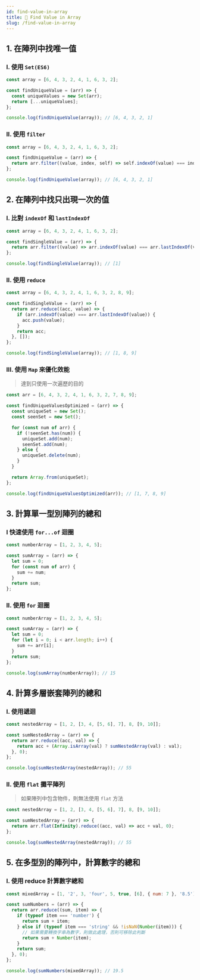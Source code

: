 ```yaml
---
id: find-value-in-array
title: 📄 Find Value in Array
slug: /find-value-in-array
---
```


## 1. 在陣列中找唯一值

### I. 使用 `Set(ES6)`

```js
const array = [6, 4, 3, 2, 4, 1, 6, 3, 2];

const findUniqueValue = (arr) => {
  const uniqueValues = new Set(arr);
  return [...uniqueValues];
};

console.log(findUniqueValue(array)); // [6, 4, 3, 2, 1]
```

### II. 使用 `filter`

```js
const array = [6, 4, 3, 2, 4, 1, 6, 3, 2];

const findUniqueValue = (arr) => {
  return arr.filter((value, index, self) => self.indexOf(value) === index);
};

console.log(findUniqueValue(array)); // [6, 4, 3, 2, 1]
```

## 2. 在陣列中找只出現一次的值

### I. 比對 `indexOf` 和 `lastIndexOf`

```js
const array = [6, 4, 3, 2, 4, 1, 6, 3, 2];

const findSingleValue = (arr) => {
  return arr.filter((value) => arr.indexOf(value) === arr.lastIndexOf(value));
};

console.log(findSingleValue(array)); // [1]
```

### II. 使用 `reduce`

```js
const array = [6, 4, 3, 2, 4, 1, 6, 3, 2, 8, 9];

const findSingleValue = (arr) => {
  return arr.reduce((acc, value) => {
    if (arr.indexOf(value) === arr.lastIndexOf(value)) {
      acc.push(value);
    }
    return acc;
  }, []);
};

console.log(findSingleValue(array)); // [1, 8, 9]
```

### III. 使用 `Map` 來優化效能

> 達到只使用一次遍歷的目的

```js
const arr = [6, 4, 3, 2, 4, 1, 6, 3, 2, 7, 8, 9];

const findUniqueValuesOptimized = (arr) => {
  const uniqueSet = new Set();
  const seenSet = new Set();

  for (const num of arr) {
    if (!seenSet.has(num)) {
      uniqueSet.add(num);
      seenSet.add(num);
    } else {
      uniqueSet.delete(num);
    }
  }

  return Array.from(uniqueSet);
};

console.log(findUniqueValuesOptimized(arr)); // [1, 7, 8, 9]
```

## 3. 計算單一型別陣列的總和

### I 快速使用 `for...of` 迴圈

```js
const numberArray = [1, 2, 3, 4, 5];

const sumArray = (arr) => {
  let sum = 0;
  for (const num of arr) {
    sum += num;
  }
  return sum;
};
```

### II. 使用 `for` 迴圈

```js
const numberArray = [1, 2, 3, 4, 5];

const sumArray = (arr) => {
  let sum = 0;
  for (let i = 0; i < arr.length; i++) {
    sum += arr[i];
  }
  return sum;
};

console.log(sumArray(numberArray)); // 15
```

## 4. 計算多層嵌套陣列的總和

### I. 使用遞迴

```js
const nestedArray = [1, 2, [3, 4, [5, 6], 7], 8, [9, 10]];

const sumNestedArray = (arr) => {
  return arr.reduce((acc, val) => {
    return acc + (Array.isArray(val) ? sumNestedArray(val) : val);
  }, 0);
};

console.log(sumNestedArray(nestedArray)); // 55
```

### II. 使用 `flat` 攤平陣列

> 如果陣列中包含物件，則無法使用 `flat` 方法

```js
const nestedArray = [1, 2, [3, 4, [5, 6], 7], 8, [9, 10]];

const sumNestedArray = (arr) => {
  return arr.flat(Infinity).reduce((acc, val) => acc + val, 0);
};

console.log(sumNestedArray(nestedArray)); // 55
```

## 5. 在多型別的陣列中，計算數字的總和

### I. 使用 reduce 計算數字總和

```js
const mixedArray = [1, '2', 3, 'four', 5, true, [6], { num: 7 }, '8.5'];

const sumNumbers = (arr) => {
  return arr.reduce((sum, item) => {
    if (typeof item === 'number') {
      return sum + item;
    } else if (typeof item === 'string' && !isNaN(Number(item))) {
      // 如果需要轉換字串為數字，則做此處理，否則可移除此判斷
      return sum + Number(item);
    }
    return sum;
  }, 0);
};

console.log(sumNumbers(mixedArray)); // 19.5
```
